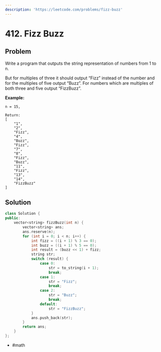 ```yaml
---
description: 'https://leetcode.com/problems/fizz-buzz'
---
```


# 412. Fizz Buzz

## Problem

Write a program that outputs the string representation of numbers from 1 to n.

But for multiples of three it should output “Fizz” instead of the number and for the multiples of five output “Buzz”. For numbers which are multiples of both three and five output “FizzBuzz”.

**Example:**

```text
n = 15,

Return:
[
    "1",
    "2",
    "Fizz",
    "4",
    "Buzz",
    "Fizz",
    "7",
    "8",
    "Fizz",
    "Buzz",
    "11",
    "Fizz",
    "13",
    "14",
    "FizzBuzz"
]
```

## Solution

```cpp
class Solution {
public:
    vector<string> fizzBuzz(int n) {
        vector<string> ans;
        ans.reserve(n);
        for (int i = 0; i < n; i++) {
            int fizz = ((i + 1) % 3 == 0);
            int buzz = ((i + 1) % 5 == 0);
            int result = (buzz << 1) + fizz;
            string str;
            switch (result) {
                case 0:
                    str = to_string(i + 1);
                    break;
                case 1:
                    str = "Fizz";
                    break;
                case 2:
                    str = "Buzz";
                    break;
                default:
                    str = "FizzBuzz";
            }
            ans.push_back(str);
        }
        return ans;
    }
};

```

* \#math

